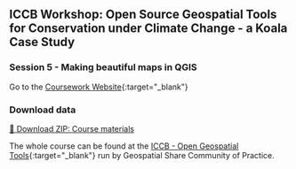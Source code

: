 ## ICCB Workshop: Open Source Geospatial Tools for Conservation under Climate Change - a Koala Case Study  
### Session 5 - Making beautiful maps in QGIS  
Go to the [Coursework Website](https://emhain8.github.io./QGIS-Cartography-ICCB/){:target="_blank"}
### Download data
[📁 Download ZIP: Course materials](https://raw.githubusercontent.com/EmHain8/QGIS-Cartography-ICCB/main/data/ICCB_QGIS_Products.zip)

The whole course can be found at the [ICCB - Open Geospatial Tools](https://geospatial-community.github.io/ICCB_geospatial_tools_conservation/){:target="_blank"} run by Geospatial Share Community of Practice.
